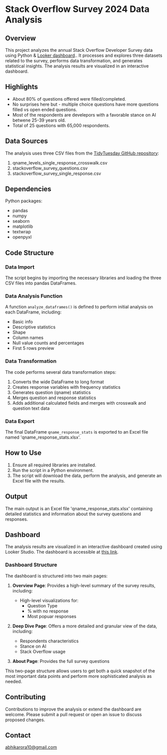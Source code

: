 # Stack Overflow Survey 2024 Data Analysis

## Overview

This project analyzes the annual Stack Overflow Developer Survey data using Python & [Looker dashboard](https://lookerstudio.google.com/reporting/bbb1a8ca-f692-4dd6-b252-bfcbd31c6074/page/snxBE/edit?s=pCo2geDtt70).. It processes and explores three datasets related to the survey, performs data transformation, and generates statistical insights. The analysis results are visualized in an interactive dashboard.

## Highlights 
- About 80% of questions offered were filled/completed.
- No surprises here but - multiple choice questions have more questions filled vs open ended questions.
- Most of the respondents are develepors with a favorable stance on AI betwene 25-39 years old.
- Total of 25 questions with 65,000 respondents.

## Data Sources

The analysis uses three CSV files from the [TidyTuesday GitHub repository](https://github.com/rfordatascience/tidytuesday/blob/master/data/2024/2024-09-03/readme.md):
1. qname_levels_single_response_crosswalk.csv
2. stackoverflow_survey_questions.csv
3. stackoverflow_survey_single_response.csv

## Dependencies
Python packages:
- pandas
- numpy
- seaborn
- matplotlib
- textwrap
- openpyxl

## Code Structure

### Data Import
The script begins by importing the necessary libraries and loading the three CSV files into pandas DataFrames.

### Data Analysis Function
A function `analyze_dataframes()` is defined to perform initial analysis on each DataFrame, including:
- Basic info
- Descriptive statistics
- Shape
- Column names
- Null value counts and percentages
- First 5 rows preview

### Data Transformation
The code performs several data transformation steps:
1. Converts the wide DataFrame to long format
2. Creates response variables with frequency statistics
3. Generates question (qname) statistics
4. Merges question and response statistics
5. Adds additional calculated fields and merges with crosswalk and question text data

### Data Export
The final DataFrame `qname_response_stats` is exported to an Excel file named 'qname_response_stats.xlsx'.

## How to Use

1. Ensure all required libraries are installed.
2. Run the script in a Python environment.
3. The script will download the data, perform the analysis, and generate an Excel file with the results.

## Output

The main output is an Excel file 'qname_response_stats.xlsx' containing detailed statistics and information about the survey questions and responses.

## Dashboard

The analysis results are visualized in an interactive dashboard created using Looker Studio. The dashboard is accessible at [this link](https://lookerstudio.google.com/reporting/bbb1a8ca-f692-4dd6-b252-bfcbd31c6074/page/snxBE/edit?s=pCo2geDtt70).

### Dashboard Structure

The dashboard is structured into two main pages:

1. **Overview Page**: Provides a high-level summary of the survey results, including:
   - High-level visualizations for:
     - Question Type
     - % with no response
     - Most popuar responses 

2. **Deep Dive Page**: Offers a more detailed and granular view of the data, including:
   - Respondents characteristics 
   - Stance on AI
   - Stack Overflow usage
3. **About Page**: Provides the full survey questions

This two-page structure allows users to get both a quick snapshot of the most important data points and perform more sophisticated analysis as needed.

## Contributing

Contributions to improve the analysis or extend the dashboard are welcome. Please submit a pull request or open an issue to discuss proposed changes.

## Contact

abhikarora10@gmail.com
